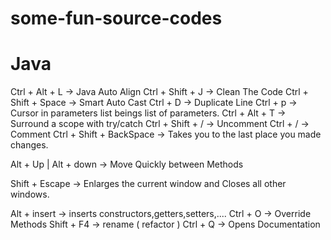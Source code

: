 # some-fun-source-codes


# Java
Ctrl + Alt + L -> Java Auto Align
Ctrl + Shift + J -> Clean The Code
Ctrl + Shift + Space -> Smart Auto Cast
Ctrl + D -> Duplicate Line
Ctrl + p -> Cursor in parameters list beings list of parameters.
Ctrl + Alt + T -> Surround a scope with try/catch
Ctrl + Shift + / -> Uncomment
Ctrl + / -> Comment
Ctrl + Shift + BackSpace -> Takes you to the last place you made changes.

Alt + Up | Alt + down -> Move Quickly between Methods

Shift + Escape -> Enlarges the current window and Closes all other windows.

Alt + insert -> inserts constructors,getters,setters,....
Ctrl + O -> Override Methods
Shift + F4 -> rename ( refactor )
Ctrl + Q -> Opens Documentation

